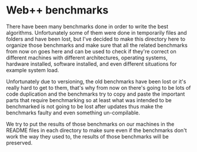 # Web++ benchmarks
There have been many benchmarks done in order to write the best algorithms. Unfortunately 
some of them were done in temporarily files and folders and have been lost, but I've
decided to make this directory here to organize those benchmarks and make sure that all the
related benchmarks from now on goes here and can be used to check if they're correct on different
machines with different architectures, operating systems, hardware installed, software installed, and 
even different situations for example system load.

Unfortunately due to versioning, the old benchmarks have been lost or it's really hard to get to
them, that's why from now on there's going to be lots of code duplication and the benchmarks try to
copy and paste the important parts that require benchmarking so at least what was intended to be benchmarked
is not going to be lost after updates thus make the benchmarks faulty and even something un-compilable.

We try to put the results of those benchmarks on our machines in the README files in each directory
to make sure even if the benchmarks don't work the way they used to, the results of those benchmarks
will be preserved.